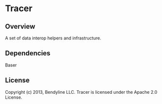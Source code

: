 # Tracer

## Overview

A set of data interop helpers and infrastructure.

## Dependencies

Baser

## License

Copyright (c) 2013, Bendyline LLC. Tracer is licensed under the Apache 2.0 License.